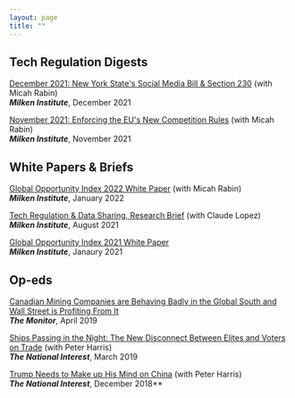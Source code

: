 ```yaml
---
layout: page
title: ""
---
```



## Tech Regulation Digests

[December 2021: New York State's Social Media Bill & Section 230](assets/TechDigest_Dec21.pdf) (with Micah Rabin)<br>
**_Milken Institute_**, December 2021

[November 2021: Enforcing the EU's New Competition Rules](assets/TechDigest_Nov21.pdf) (with Micah Rabin)<br>
**_Milken Institute_**, November 2021


## White Papers & Briefs

[Global Opportunity Index 2022 White Paper](https://www.researchgate.net/publication/358149375_Global_Opportunity_Index_2022_White_Paper) (with Micah Rabin)<br> **_Milken Institute_**, January 2022

[Tech Regulation & Data Sharing, Research Brief](https://milkeninstitute.org/sites/default/files/2021-08/2021_1pager_tech%26datawQR.pdf) (with Claude Lopez)<br>
**_Milken Institute_**, August 2021

[Global Opportunity Index 2021 White Paper](https://www.researchgate.net/publication/349103780_Global_Opportunity_Index_2021_White_Paper)<br>
**_Milken Institute_**, Janaury 2021


## Op-eds

[Canadian Mining Companies are Behaving Badly in the Global South and Wall Street is Profiting From It](https://monitormag.ca/articles/canadian-mining-companies-are-behaving-badly-in-the-global-south-and-wall-street-is-profiting-from-it)<br>
**_The Monitor_**, April 2019

[Ships Passing in the Night: The New Disconnect Between Elites and Voters on Trade](https://nationalinterest.org/feature/ships-passing-night-new-disconnect-between-elites-and-voters-trade-49592) (with Peter Harris)<br>
**_The National Interest_**, March 2019

[Trump Needs to Make up His Mind on China](https://nationalinterest.org/feature/trump-needs-make-his-mind-china-39842) (with Peter Harris)<br>
**_The National Interest_**, December 2018**
